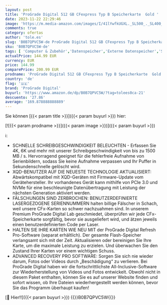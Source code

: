 ```yaml
---
layout: post
title: 'ProGrade Digital 512 GB CFexpress Typ B Speicherkarte  Gold '
date: 2023-11-22 22:29:46
image: 'https://m.media-amazon.com/images/I/41lYwfkUGXL._SL500_._SL400_.jpg'
comments: true
category: ofertas
author: 'tole.es'
slug: 'B0B7QPVC5W-de ProGrade Digital 512 GB CFexpress Typ B Speicherkarte Gold'
sku: 'B0B7QPVC5W-de'
tags: [ 'Computer & Zubehör','Datenspeicher','Externe Datenspeicher','SecureDigital-Cards','Speicherkarten','prograde digital','🇩🇪', ]
actualPrice: 144.99 EUR
currency: EUR
price: 144.99
comparePrice: 200.99 EUR
prodname: 'ProGrade Digital 512 GB CFexpress Typ B Speicherkarte  Gold '
country: 'de'
flag: '🇩🇪'
brand: 'ProGrade Digital'
buyurl: 'https://www.amazon.de/dp/B0B7QPVC5W/?tag=tolees0ca-21'
descuento: '27.86'
average: '169.878888888889'
---
```


Sie können [{{< param title >}}]({{< param buyurl >}}) hier:

[![{{< param prodname >}}]({{< param image >}})]({{< param buyurl >}})

ℹ️:

- SCHNELLE SCHREIBGESCHWINDIGKEIT BELEUCHTEN - Erfassen Sie 4K, 6K und mehr mit unserer Schreibgeschwindigkeit von bis zu 1500 MB / s. Hervorragend geeignet für die fehlerfreie Aufnahme von Serienbildern, sodass Sie keine Aufnahme verpassen und Ihr Puffer in Sekundenschnelle gelöscht wird.
- XQD-BENUTZER AUF DIE NEUESTE TECHNOLOGIE AKTUALISIERT: Abwärtskompatibel mit XQD-Geräten mit Firmware-Update vom Gerätehersteller. Ihr vorhandenes Gerät kann mithilfe von PCIe 3.0 und NVMe für eine beschleunigte Datenübertragung mit Leistung der nächsten Generation aktiviert werden.
- FÄLSCHUNGEN SIND ZERBROCHEN: BENUTZERDEFINIERTE LASERGEZOGENE SERIENNUMMERN halten billige Fälscher in Schach, weil unsere CFx-Karten so schwer nachzuahmen sind. In unserem Premium ProGrade Digital Lab geschmiedet, überprüfen wir jede CFx-Speicherkarte sorgfältig, bevor sie ausgeliefert wird, und ätzen jeweils einen benutzerdefinierten Code per Laser.
- HALTEN SIE IHRE KARTEN WIE NEU MIT der ProGrade Digital Refresh Pro-Software (separat erhältlich). Der gesamte Flash-Speicher verlangsamt sich mit der Zeit. Aktualisieren oder bereinigen Sie Ihre Karte, um die maximale Leistung zu erzielen. Und überwachen Sie den Zustand Ihrer Karten vor einem wichtigen Schuss.
- ADVANCED RECOVERY PRO SOFTWARE: Sorgen Sie sich nie wieder darum, Fotos oder Videos durch „Beschädigung“ zu verlieren. Bei ProGrade Digital haben wir die fortschrittlichste All-Inclusive-Software zur Wiederherstellung von Videos und Fotos entwickelt. Obwohl nicht in diesem Paket enthalten, können Sie es auf unserer Website finden und sofort wissen, ob Ihre Dateien wiederhergestellt werden können, bevor Sie das Programm überhaupt kaufen!

[🛒 Hier!!]({{< param buyurl >}})
{{<world>}}B0B7QPVC5W{{</world>}}
